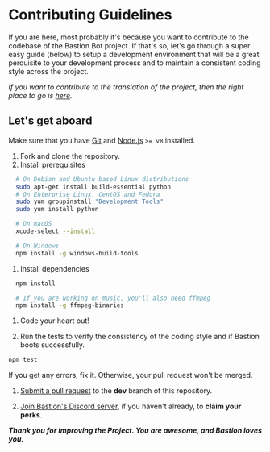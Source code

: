 # Contributing Guidelines

If you are here, most probably it's because you want to contribute to the
codebase of the Bastion Bot project. If that's so, let's go through a super
easy guide (below) to setup a development environment that will be a great
perquisite to your development process and to maintain a consistent coding
style across the project.

*If you want to contribute to the translation of the project, then the right
place to go is [here](http://i18n.bastionbot.org 'Bastion Bot Translation').*

## Let's get aboard

Make sure that you have [Git](https://git-scm.com/ 'Git Website') and [Node.js](https://nodejs.org 'Node.js Website') `>= v8` installed.

1. Fork and clone the repository.
1. Install prerequisites
```bash
  # On Debian and Ubuntu based Linux distributions
  sudo apt-get install build-essential python
  # On Enterprise Linux, CentOS and Fedora
  sudo yum groupinstall "Development Tools"
  sudo yum install python

  # On macOS
  xcode-select --install

  # On Windows
  npm install -g windows-build-tools
```

1. Install dependencies
```bash
  npm install

  # If you are working on music, you'll also need ffmpeg
  npm install -g ffmpeg-binaries
```

1. Code your heart out!

1. Run the tests to verify the consistency of the coding style
and if Bastion boots successfully.
```bash
npm test
```
If you get any errors, fix it. Otherwise, your pull request won't be merged.

1. [Submit a pull request](https://github.com/TheBastionBot/Bastion/compare)
to the **dev** branch of this repository.

1. [Join Bastion's Discord server](https://discord.gg/fzx8fkt),
if you haven't already, to **claim your perks**.

***Thank you for improving the Project.
You are awesome, and Bastion loves you.***

